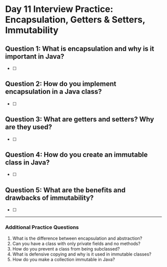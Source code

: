 # Day 11 Interview Practice: Encapsulation, Getters & Setters, Immutability

## Question 1: What is encapsulation and why is it important in Java?
- [ ] 

## Question 2: How do you implement encapsulation in a Java class?
- [ ] 

## Question 3: What are getters and setters? Why are they used?
- [ ] 

## Question 4: How do you create an immutable class in Java?
- [ ] 

## Question 5: What are the benefits and drawbacks of immutability?
- [ ] 

---

### Additional Practice Questions
1. What is the difference between encapsulation and abstraction?
2. Can you have a class with only private fields and no methods?
3. How do you prevent a class from being subclassed?
4. What is defensive copying and why is it used in immutable classes?
5. How do you make a collection immutable in Java? 